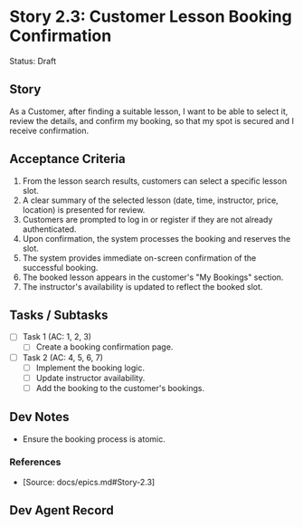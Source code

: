 # Story 2.3: Customer Lesson Booking Confirmation

Status: Draft

## Story

As a Customer,
after finding a suitable lesson, I want to be able to select it, review the details, and confirm my booking,
so that my spot is secured and I receive confirmation.

## Acceptance Criteria

1. From the lesson search results, customers can select a specific lesson slot.
2. A clear summary of the selected lesson (date, time, instructor, price, location) is presented for review.
3. Customers are prompted to log in or register if they are not already authenticated.
4. Upon confirmation, the system processes the booking and reserves the slot.
5. The system provides immediate on-screen confirmation of the successful booking.
6. The booked lesson appears in the customer's "My Bookings" section.
7. The instructor's availability is updated to reflect the booked slot.

## Tasks / Subtasks

- [ ] Task 1 (AC: 1, 2, 3)
  - [ ] Create a booking confirmation page.
- [ ] Task 2 (AC: 4, 5, 6, 7)
  - [ ] Implement the booking logic.
  - [ ] Update instructor availability.
  - [ ] Add the booking to the customer's bookings.

## Dev Notes

- Ensure the booking process is atomic.

### References

- [Source: docs/epics.md#Story-2.3]

## Dev Agent Record

